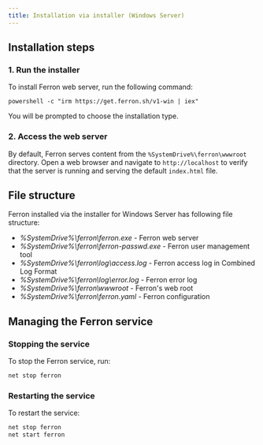 ```yaml
---
title: Installation via installer (Windows Server)
---
```


## Installation steps

### 1. Run the installer

To install Ferron web server, run the following command:

```batch
powershell -c "irm https://get.ferron.sh/v1-win | iex"
```

You will be prompted to choose the installation type.

### 2. Access the web server

By default, Ferron serves content from the `%SystemDrive%\ferron\wwwroot` directory. Open a web browser and navigate to `http://localhost` to verify that the server is running and serving the default `index.html` file.

## File structure

Ferron installed via the installer for Windows Server has following file structure:

- _%SystemDrive%\ferron\ferron.exe_ - Ferron web server
- _%SystemDrive%\ferron\ferron-passwd.exe_ - Ferron user management tool
- _%SystemDrive%\ferron\log\access.log_ - Ferron access log in Combined Log Format
- _%SystemDrive%\ferron\log\error.log_ - Ferron error log
- _%SystemDrive%\ferron\wwwroot_ - Ferron's web root
- _%SystemDrive%\ferron\ferron.yaml_ - Ferron configuration

## Managing the Ferron service

### Stopping the service

To stop the Ferron service, run:

```sh
net stop ferron
```

### Restarting the service

To restart the service:

```sh
net stop ferron
net start ferron
```
